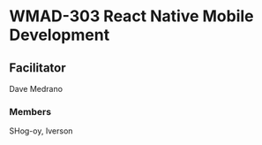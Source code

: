 # WMAD-303 React Native Mobile Development

## Facilitator
Dave Medrano

### Members
SHog-oy, Iverson